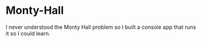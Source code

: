 # Monty-Hall
I never understood the Monty Hall problem so I built a console app that runs it so I could learn.
